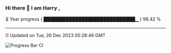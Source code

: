 ### Hi there 👋 I am Harry , 

⏳ Year progress { █████████████████████████████▁ } 98.42 %

---

⏰ Updated on Tue, 26 Dec 2023 05:28:46 GMT

![Progress Bar CI](https://github.com/duykhang68/duykhang68/workflows/Progress%20Bar%20CI/badge.svg)
